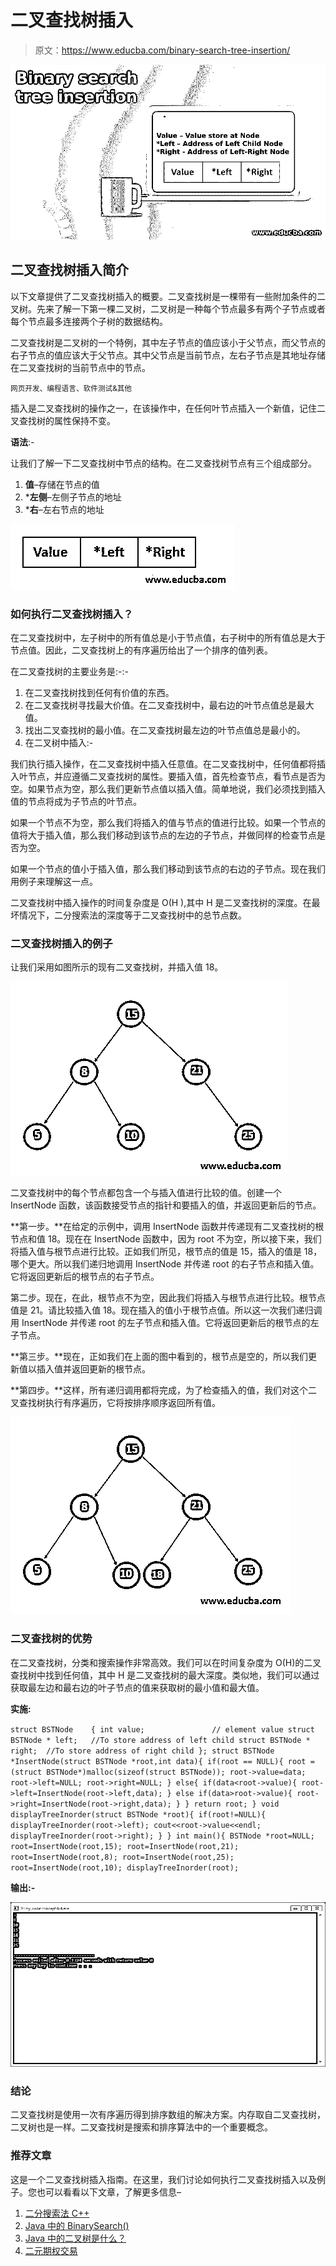 # 二叉查找树插入

> 原文：<https://www.educba.com/binary-search-tree-insertion/>

![Binary search tree insertion](img/90c247fc95ee4eaf303cd94ed0f6b5fd.png)



## 二叉查找树插入简介

以下文章提供了二叉查找树插入的概要。二叉查找树是一棵带有一些附加条件的二叉树。先来了解一下第一棵二叉树，二叉树是一种每个节点最多有两个子节点或者每个节点最多连接两个子树的数据结构。

二叉查找树是二叉树的一个特例，其中左子节点的值应该小于父节点，而父节点的右子节点的值应该大于父节点。其中父节点是当前节点，左右子节点是其地址存储在二叉查找树的当前节点中的节点。

<small>网页开发、编程语言、软件测试&其他</small>

插入是二叉查找树的操作之一，在该操作中，在任何叶节点插入一个新值，记住二叉查找树的属性保持不变。

**语法**:-

让我们了解一下二叉查找树中节点的结构。在二叉查找树节点有三个组成部分。

1.  **值**–存储在节点的值
2.  ***左侧**–左侧子节点的地址
3.  ***右**–左右节点的地址

![Capture 03](img/542304066a823648431f5f0efa37adc7.png)



### 如何执行二叉查找树插入？

在二叉查找树中，左子树中的所有值总是小于节点值，右子树中的所有值总是大于节点值。因此，二叉查找树上的有序遍历给出了一个排序的值列表。

在二叉查找树的主要业务是:-:-

1.  在二叉查找树找到任何有价值的东西。
2.  在二叉查找树寻找最大价值。在二叉查找树中，最右边的叶节点值总是最大值。
3.  找出二叉查找树的最小值。在二叉查找树最左边的叶节点值总是最小的。
4.  在二叉树中插入:-

我们执行插入操作，在二叉查找树中插入任意值。在二叉查找树中，任何值都将插入叶节点，并应遵循二叉查找树的属性。要插入值，首先检查节点，看节点是否为空。如果节点为空，那么我们更新节点值以插入值。简单地说，我们必须找到插入值的节点将成为子节点的叶节点。

如果一个节点不为空，那么我们将插入的值与节点的值进行比较。如果一个节点的值将大于插入值，那么我们移动到该节点的左边的子节点，并做同样的检查节点是否为空。

如果一个节点的值小于插入值，那么我们移动到该节点的右边的子节点。现在我们用例子来理解这一点。

二叉查找树中插入操作的时间复杂度是 O(H ),其中 H 是二叉查找树的深度。在最坏情况下，二分搜索法的深度等于二叉查找树中的总节点数。

### 二叉查找树插入的例子

让我们采用如图所示的现有二叉查找树，并插入值 18。

![Cap 01](img/28d4027c89212c95088e9ad117ce8ac8.png)



二叉查找树中的每个节点都包含一个与插入值进行比较的值。创建一个 InsertNode 函数，该函数接受节点的指针和要插入的值，并返回更新后的节点。

**第一步。**在给定的示例中，调用 InsertNode 函数并传递现有二叉查找树的根节点和值 18。现在在 InsertNode 函数中，因为 root 不为空，所以接下来，我们将插入值与根节点进行比较。正如我们所见，根节点的值是 15，插入的值是 18，哪个更大。所以我们递归地调用 InsertNode 并传递 root 的右子节点和插入值。它将返回更新后的根节点的右子节点。

第二步。现在，在此，根节点不为空，因此我们将插入与根节点进行比较。根节点值是 21。请比较插入值 18。现在插入的值小于根节点值。所以这一次我们递归调用 InsertNode 并传递 root 的左子节点和插入值。它将返回更新后的根节点的左子节点。

**第三步。**现在，正如我们在上面的图中看到的，根节点是空的，所以我们更新值以插入值并返回更新的根节点。

**第四步。**这样，所有递归调用都将完成，为了检查插入的值，我们对这个二叉查找树执行有序遍历，它将按排序顺序返回所有值。

![Cap2](img/280b2eb6626b343613f883f1b500e03d.png)



### 二叉查找树的优势

在二叉查找树，分类和搜索操作非常高效。我们可以在时间复杂度为 O(H)的二叉查找树中找到任何值，其中 H 是二叉查找树的最大深度。类似地，我们可以通过获取最左边和最右边的叶子节点的值来获取树的最小值和最大值。

**实施:**

`struct BSTNode    {
int value;               // element value
struct BSTNode * left;   //To store address of left child
struct BSTNode * right;  //To store address of right child
};
struct BSTNode *InsertNode(struct BSTNode *root,int data){
if(root == NULL){
root = (struct BSTNode*)malloc(sizeof(struct BSTNode));
root->value=data;
root->left=NULL;
root->right=NULL;
}
else{
if(data<root->value){
root->left=InsertNode(root->left,data);
}
else if(data>root->value){
root->right=InsertNode(root->right,data);
}
}
return root;
}
void displayTreeInorder(struct BSTNode *root){
if(root!=NULL){
displayTreeInorder(root->left);
cout<<root->value<<endl;
displayTreeInorder(root->right);
}
}
int main(){
BSTNode *root=NULL;
root=InsertNode(root,15);
root=InsertNode(root,21);
root=InsertNode(root,8);
root=InsertNode(root,25);
root=InsertNode(root,10);
displayTreeInorder(root);`

**输出:-**

![Binary search tree insertion output 1](img/98ac889a44e1b64016b733fa70708dc3.png)



### 结论

二叉查找树是使用一次有序遍历得到排序数组的解决方案。内存取自二叉查找树，二叉树也是一样。二叉查找树是搜索和排序算法中的一个重要概念。

### 推荐文章

这是一个二叉查找树插入指南。在这里，我们讨论如何执行二叉查找树插入以及例子。您也可以看看以下文章，了解更多信息–

1.  [二分搜索法 C++](https://www.educba.com/binary-search-c-plus-plus/)
2.  [Java 中的 BinarySearch()](https://www.educba.com/binarysearch-in-java/)
3.  [Java 中的二叉树是什么？](https://www.educba.com/what-is-a-binary-tree-in-java/)
4.  [二元期权交易](https://www.educba.com/binary-options-trading/)





